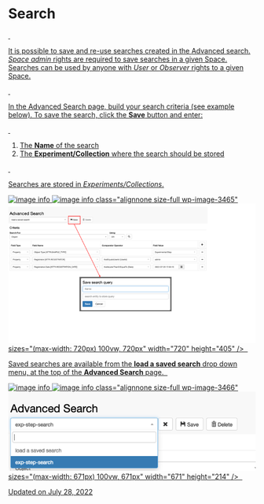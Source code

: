 Search
====
 

<a href="#"
class="wedocs-print-article wedocs-hide-print wedocs-hide-mobile"
title="Print this article">

 

It is possible to save and re-use searches
created in the <a
href="https://openbis.ch/index.php/docs/user-documentation-20-10-3/search/advanced-search/"
target="_blank" rel="noopener noreferrer">Advanced search. *Space*
*admin* rights are required to save searches in a given Space. Searches
can be used by anyone with *User* or *Observer* rights to a given
Space.

 

In the Advanced Search page, build your
search criteria (see example below). To save the search, click the
**Save** button and enter:

 

1.  The **Name** of the search
2.  The **Experiment/Collection** where
    the search should be stored

 

Searches are stored in
*Experiments/Collections*. 

![image info]()
![image info](img/advanced-search-create-and-save-query.png")
class="alignnone size-full wp-image-3465"
![image info](img/advanced-search-create-and-save-query.png)
sizes="(max-width: 720px) 100vw, 720px" width="720" height="405" />  

Saved searches are available from the **load a saved search** drop down
menu, at the top of the **Advanced Search** page.  

![image info]()
![image info](img/advanced-search-load-saved-query.png")
class="alignnone size-full wp-image-3466"
![image info](img/advanced-search-load-saved-query.png)
sizes="(max-width: 671px) 100vw, 671px" width="671" height="214" />  

Updated on July 28, 2022

